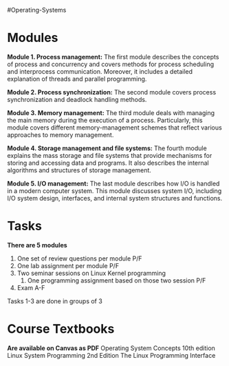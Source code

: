 #Operating-Systems
# Modules
**Module 1. Process management:** The first module describes the concepts of process and concurrency and covers methods for process scheduling and interprocess communication. Moreover, it includes a detailed explanation of threads and parallel programming.  

**Module 2. Process synchronization:** The second module covers process synchronization and deadlock handling methods.  

**Module 3. Memory management:** The third module deals with managing the main memory during the execution of a process. Particularly, this module covers different memory-management schemes that reflect various approaches to memory management.  

**Module 4. Storage management and file systems:** The fourth module explains the mass storage and file systems that provide mechanisms for storing and accessing data and programs. It also describes the internal algorithms and structures of storage management.

**Module 5. I/O management:** The last module describes how I/O is handled in a modern computer system. This module discusses system I/O, including I/O system design, interfaces, and internal system structures and functions.

# Tasks
**There are 5 modules**
1. One set of review questions per module P/F
2. One lab assignment per module P/F
3. Two seminar sessions on Linux Kernel programming
	1. One programming assignment based on those two session P/F
4. Exam A-F

Tasks 1-3 are done in groups of 3

# Course Textbooks
**Are available on Canvas as PDF**
Operating System Concepts 10th edition
Linux System Programming 2nd Edition
The Linux Programming Interface
